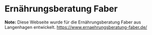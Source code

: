 # Ernährungsberatung Faber

**Note:** Diese Webseite wurde für die Ernährungsberatung Faber aus Langenhagen entwickelt. https://www.ernaehrungsberatung-faber.de/

